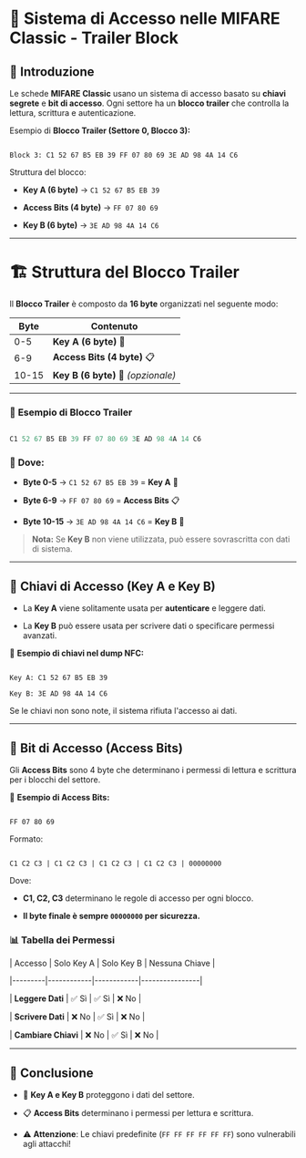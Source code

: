 # 🔐 **Sistema di Accesso nelle MIFARE Classic - Trailer Block**

  

## 📌 Introduzione

Le schede **MIFARE Classic** usano un sistema di accesso basato su **chiavi segrete** e **bit di accesso**.
Ogni settore ha un **blocco trailer** che controlla la lettura, scrittura e autenticazione.

  

Esempio di **Blocco Trailer (Settore 0, Blocco 3):**

```

Block 3: C1 52 67 B5 EB 39 FF 07 80 69 3E AD 98 4A 14 C6

```

Struttura del blocco:

-  **Key A (6 byte)** → `C1 52 67 B5 EB 39`

-  **Access Bits (4 byte)** → `FF 07 80 69`

-  **Key B (6 byte)** → `3E AD 98 4A 14 C6`

  

---

  



# 🏗️ **Struttura del Blocco Trailer**

  

Il **Blocco Trailer** è composto da **16 byte** organizzati nel seguente modo:





| Byte | Contenuto |
|-------|--------------------------------|
| 0-5 | **Key A (6 byte)** 🔑 | 
| 6-9 | **Access Bits (4 byte)** 📋 | 
| 10-15 | **Key B (6 byte)** 🔑 *(opzionale)* |



  

---

  

### 📌 **Esempio di Blocco Trailer**

  

```mathematica

C1 52 67 B5 EB 39 FF 07 80 69 3E AD 98 4A 14 C6

```

  

### 📌 **Dove:**

-  **Byte 0-5** → `C1 52 67 B5 EB 39` = **Key A** 🔑

-  **Byte 6-9** → `FF 07 80 69` = **Access Bits** 📋

-  **Byte 10-15** → `3E AD 98 4A 14 C6` = **Key B** 🔑

  

>  **Nota:** Se **Key B** non viene utilizzata, può essere sovrascritta con dati di sistema.

---

  

## 🔑 **Chiavi di Accesso (Key A e Key B)**

- La **Key A** viene solitamente usata per **autenticare** e leggere dati.

  

- La **Key B** può essere usata per scrivere dati o specificare permessi avanzati.

  
  

📌 **Esempio di chiavi nel dump NFC:**

  

```

Key A: C1 52 67 B5 EB 39

Key B: 3E AD 98 4A 14 C6

```

Se le chiavi non sono note, il sistema rifiuta l'accesso ai dati.

  

---

  

## 🔢 **Bit di Accesso (Access Bits)**

Gli **Access Bits** sono 4 byte che determinano i permessi di lettura e scrittura per i blocchi del settore.

  

📌 **Esempio di Access Bits:**

  

```

FF 07 80 69

```

Formato:

  

```

C1 C2 C3 | C1 C2 C3 | C1 C2 C3 | C1 C2 C3 | 00000000

```

Dove:

  

-  **C1, C2, C3** determinano le regole di accesso per ogni blocco.

  

-  **Il byte finale è sempre `00000000` per sicurezza.**

  

### 📊 **Tabella dei Permessi**

  

| Accesso | Solo Key A | Solo Key B | Nessuna Chiave |

|---------|------------|------------|----------------|

| **Leggere Dati** | ✅ Sì | ✅ Sì | ❌ No |

| **Scrivere Dati** | ❌ No | ✅ Sì | ❌ No |

| **Cambiare Chiavi** | ❌ No | ✅ Sì | ❌ No |

  

---

  

## 🚀 **Conclusione**

- 🔐 **Key A e Key B** proteggono i dati del settore.

  

- 📋 **Access Bits** determinano i permessi per lettura e scrittura.

  

- ⚠️ **Attenzione**: Le chiavi predefinite (`FF FF FF FF FF FF`) sono vulnerabili agli attacchi!